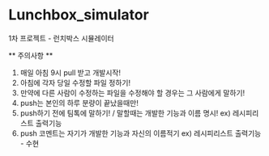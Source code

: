 # Lunchbox_simulator
1차 프로젝트 - 런치박스 시뮬레이터

** 주의사항 **
1. 매일 아침 9시 pull 받고 개발시작!
2. 아침에 각자 당일 수정할 파일 정하기!
3. 만약에 다른 사람이 수정하는 파일을 수정해야 할 경우는 그 사람에게 말하기!
4. push는 본인의 하루 분량이 끝났을때만!
5. push하기 전에 팀톡에 말하기! / 말할때는 개발한 기능과 이름 명시! ex) 레시피리스트 출력기능
6. push 코멘트는 자기가 개발한 기능과 자신의 이름적기 ex) 레시피리스트 출력기능 - 수현
